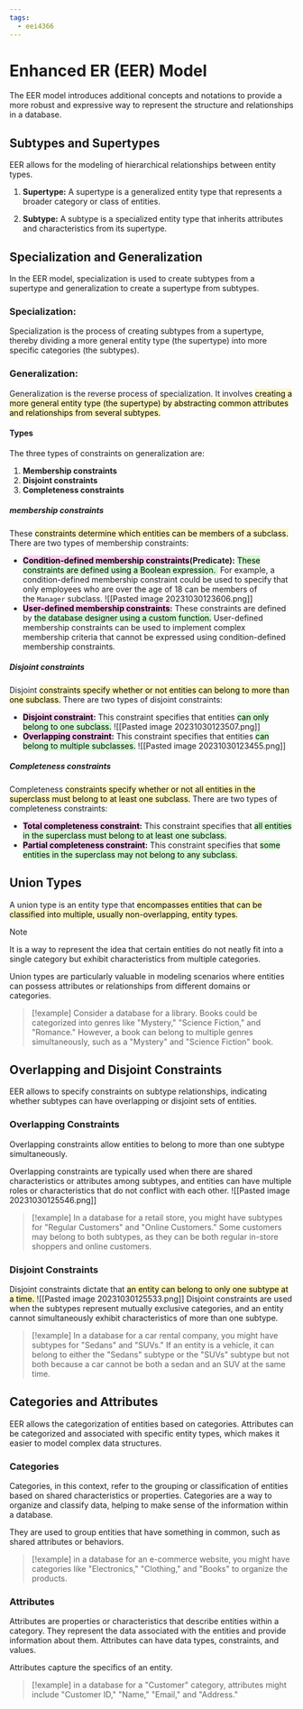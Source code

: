 ```yaml
---
tags:
  - eei4366
---
```

# Enhanced ER (EER) Model

The EER model introduces additional concepts and notations to provide a more robust and expressive way to represent the structure and relationships in a database.

## Subtypes and Supertypes

EER allows for the modeling of hierarchical relationships between entity types.

1. **Supertype:** A supertype is a generalized entity type that represents a broader category or class of entities.
    
2. **Subtype:** A subtype is a specialized entity type that inherits attributes and characteristics from its supertype.
## Specialization and Generalization

In the EER model, specialization is used to create subtypes from a supertype and generalization to create a supertype from subtypes. 

### **Specialization:**
    
Specialization is the process of creating subtypes from a supertype, thereby dividing a more general entity type (the supertype) into more specific categories (the subtypes).
   
### **Generalization:**
 
Generalization is the reverse process of specialization. It involves <mark style="background: #FFF3A3A6;">creating a more general entity type (the supertype) by abstracting common attributes and relationships from several subtypes.</mark>

#### Types

The three types of constraints on generalization are:
1. **Membership constraints**
2. **Disjoint constraints**
3. **Completeness constraints**


##### membership constraints
These <mark style="background: #FFF3A3A6;">constraints determine which entities can be members of a subclass.</mark> There are two types of membership constraints:
    
- **<mark style="background: #FFB8EBA6;">Condition-defined membership constraints</mark>(Predicate):** <mark style="background: #BBFABBA6;">These constraints are defined using a Boolean expression. </mark> For example, a condition-defined membership constraint could be used to specify that only employees who are over the age of 18 can be members of the `Manager` subclass.
  ![[Pasted image 20231030123606.png]]
- **<mark style="background: #FFB8EBA6;">User-defined membership constraints</mark>:** These constraints are defined by <mark style="background: #BBFABBA6;">the database designer using a custom function.</mark> User-defined membership constraints can be used to implement complex membership criteria that cannot be expressed using condition-defined membership constraints.
      
##### Disjoint constraints
Disjoint <mark style="background: #FFF3A3A6;">constraints specify whether or not entities can belong to more than one subclass.</mark> There are two types of disjoint constraints:
    
- **<mark style="background: #FFB8EBA6;">Disjoint constraint</mark>:** This constraint specifies that entities <mark style="background: #BBFABBA6;">can only belong to one subclass.</mark>
  ![[Pasted image 20231030123507.png]]
- **<mark style="background: #FFB8EBA6;">Overlapping constraint</mark>:** This constraint specifies that entities <mark style="background: #BBFABBA6;">can belong to multiple subclasses.</mark>
  ![[Pasted image 20231030123455.png]]
      
##### Completeness constraints
Completeness <mark style="background: #FFF3A3A6;">constraints specify whether or not all entities in the superclass must belong to at least one subclass.</mark> There are two types of completeness constraints:
    
- **<mark style="background: #FFB8EBA6;">Total completeness constraint</mark>:** This constraint specifies that <mark style="background: #BBFABBA6;">all entities in the superclass must belong to at least one subclass.</mark>
- **<mark style="background: #FFB8EBA6;">Partial completeness constraint</mark>:** This constraint specifies that <mark style="background: #BBFABBA6;">some entities in the superclass may not belong to any subclass.</mark>

## Union Types 

A union type is an entity type that <mark style="background: #FFF3A3A6;">encompasses entities that can be classified into multiple, usually non-overlapping, entity types.</mark> 

> [!note]
> It is a way to represent the idea that certain entities do not neatly fit into a single category but exhibit characteristics from multiple categories.

Union types are particularly valuable in modeling scenarios where entities can possess attributes or relationships from different domains or categories. 

> [!example]
> Consider a database for a library. Books could be categorized into genres like "Mystery," "Science Fiction," and "Romance." However, a book can belong to multiple genres simultaneously, such as a "Mystery" and "Science Fiction" book. 

## Overlapping and Disjoint Constraints 

EER allows to specify constraints on subtype relationships, indicating whether subtypes can have overlapping or disjoint sets of entities.

### Overlapping Constraints

Overlapping constraints allow entities to belong to more than one subtype simultaneously. 

Overlapping constraints are typically used when there are shared characteristics or attributes among subtypes, and entities can have multiple roles or characteristics that do not conflict with each other. 
![[Pasted image 20231030125546.png]]
> [!example] 
> In a database for a retail store, you might have subtypes for "Regular Customers" and "Online Customers." Some customers may belong to both subtypes, as they can be both regular in-store shoppers and online customers.

### Disjoint Constraints

Disjoint constraints dictate that <mark style="background: #FFF3A3A6;">an entity can belong to only one subtype at a time. </mark>
![[Pasted image 20231030125533.png]]
Disjoint constraints are used when the subtypes represent mutually exclusive categories, and an entity cannot simultaneously exhibit characteristics of more than one subtype. 

>[!example]
>In a database for a car rental company, you might have subtypes for "Sedans" and "SUVs." If an entity is a vehicle, it can belong to either the "Sedans" subtype or the "SUVs" subtype but not both because a car cannot be both a sedan and an SUV at the same time.

## Categories and Attributes

EER allows the categorization of entities based on categories. Attributes can be categorized and associated with specific entity types, which makes it easier to model complex data structures.

### Categories

Categories, in this context, refer to the grouping or classification of entities based on shared characteristics or properties. Categories are a way to organize and classify data, helping to make sense of the information within a database.
   
They are used to group entities that have something in common, such as shared attributes or behaviors. 

> [!example]
> in a database for an e-commerce website, you might have categories like "Electronics," "Clothing," and "Books" to organize the products.

### Attributes

Attributes are properties or characteristics that describe entities within a category. They represent the data associated with the entities and provide information about them. Attributes can have data types, constraints, and values.
   
Attributes capture the specifics of an entity. 

> [!example]
> in a database for a "Customer" category, attributes might include "Customer ID," "Name," "Email," and "Address."
